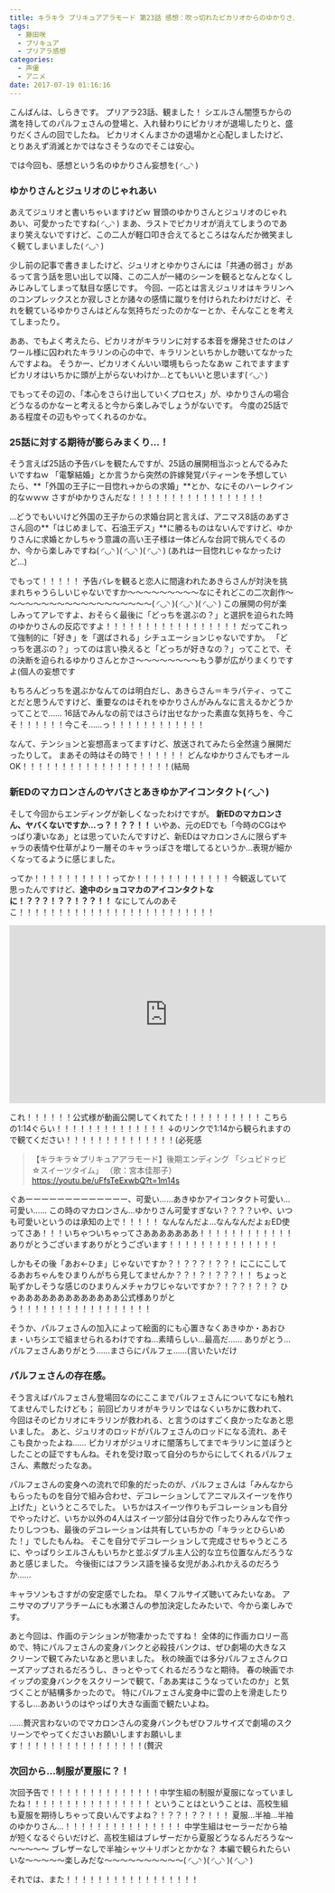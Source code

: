 ```yaml
---
title: キラキラ プリキュアアラモード 第23話 感想：吹っ切れたピカリオからのゆかりさん妄想と新ED！
tags:
  - 藤田咲
  - プリキュア
  - プリアラ感想
categories:
  - 声優
  - アニメ
date: 2017-07-19 01:16:16
---
```


こんばんは、しらきです。
プリアラ23話、観ました！
シエルさん闇堕ちからの満を持してのパルフェさんの登場と、入れ替わりにピカリオが退場したりと、盛りだくさんの回でしたね。
ピカリオくんまさかの退場かと心配しましたけど、とりあえず消滅とかではなさそうなのでそこは安心。
<!-- more -->

では今回も、感想という名のゆかりさん妄想を( ◜◡◝ )

### ゆかりさんとジュリオのじゃれあい

あえてジュリオと書いちゃいますけどｗ
冒頭のゆかりさんとジュリオのじゃれあい、可愛かったですね( ◜◡◝ )
まあ、ラストでピカリオが消えてしまうのであまり笑えないですけど、この二人が軽口叩き合えてるところはなんだか微笑ましく観てしまいました( ◜◡◝ )

少し前の記事で書きましたけど、ジュリオとゆかりさんには「共通の弱さ」があるって言う話を思い出して以降、この二人が一緒のシーンを観るとなんとなくしみじみしてしまって駄目な感じです。
今回、一応とは言えジュリオはキラリンへのコンプレックスとか寂しさとか諸々の感情に蹴りを付けられたわけだけど、それを観ているゆかりさんはどんな気持ちだったのかなーとか、そんなことを考えてしまったり。

ああ、でもよく考えたら、ピカリオがキラリンに対する本音を爆発させたのはノワール様に囚われたキラリンの心の中で、キラリンといちかしか聴いてなかったんですよね。
そうかー、ピカリオくんいい環境もらったなあｗ
これでますますピカリオはいちかに頭が上がらないわけか…とてもいいと思います( ◜◡◝ )

でもってその辺の、「本心をさらけ出していくプロセス」が、ゆかりさんの場合どうなるのかなーと考えると今から楽しみでしょうがないです。
今度の25話である程度その辺もやってくれるのかな。

### 25話に対する期待が膨らみまくり…！

そう言えば25話の予告バレを観たんですが、25話の展開相当ぶっとんでるみたいですねｗ
「電撃結婚」とか言うから突然の許嫁発覚パティーンを予想していたら、**「外国の王子に一目惚れ→からの求婚」**とか、なにそのハーレクイン的なｗｗｗ
さすがゆかりさんだな！！！！！！！！！！！！！！！！！

…どうでもいいけど外国の王子からの求婚台詞と言えば、アニマス8話のあずささん回の**「はじめまして、石油王デス」**に勝るものはないんですけど、ゆかりさんに求婚とかしちゃう意識の高い王子様は一体どんな台詞で挑んでくるのか、今から楽しみですね( ◜◡◝ )( ◜◡◝ )( ◜◡◝ )
(あれは一目惚れじゃなかったけど…)

でもって！！！！！
予告バレを観ると恋人に間違われたあきらさんが対決を挑まれちゃうらしいじゃないですか～～～～～～～～～なにそれどこの二次創作～～～～～～～～～～～～～～～～～～～( ◜◡◝ )( ◜◡◝ )( ◜◡◝ )
この展開の何が楽しみってアレですよ、おそらく最後に「どっちを選ぶの？」と選択を迫られた時のゆかりさんの反応ですよ！！！！！！！！！！！！！！！！！
だってこれって強制的に「好き」を「選ばされる」シチュエーションじゃないですか。
「どっちを選ぶの？」ってのは言い換えると「どっちが好きなの？」ってことで、その決断を迫られるゆかりさんとかさ～～～～～～～～もう夢が広がりまくりですよ(個人の妄想です

もちろんどっちを選ぶかなんてのは明白だし、あきらさん＝キラパティ、ってことだと思うんですけど、重要なのはそれをゆかりさんがみんなに言えるかどうかってことで……
16話でみんなの前ではさらけ出せなかった素直な気持ちを、今こそ！！！！！！今こそ……っ！！！！！！！！！！！！

なんて、テンションと妄想高まってますけど、放送されてみたら全然違う展開だったりして。
まあその時はその時で！！！！！！
どんなゆかりさんでもオールOK！！！！！！！！！！！！！！！！！！！(結局

### 新EDのマカロンさんのヤバさとあきゆかアイコンタクト( ◜◡◝ )

そして今回からエンディングが新しくなったわけですが。
**新EDのマカロンさん、ヤバくないですか…っ？！？？！！**
いやあ、元のEDでも「今時のCGはやっぱり凄いなあ」とは思っていたんですけど、新EDはマカロンさんに限らずキャラの表情や仕草がより一層そのキャラっぽさを増してるというか…表現が細かくなってるように感じました。

ってか！！！！！！！！！！ってか！！！！！！！！！！！！
今観返していて思ったんですけど、**途中のショコマカのアイコンタクトなに！？？？！？？！？？！！**
なにしてんのあそこ！！！！！！！！！！！！！！！！！！！！！！！！！

<iframe width="560" height="315" src="https://www.youtube.com/embed/uFfsTeExwbQ" frameborder="0" allowfullscreen></iframe>

これ！！！！！！公式様が動画公開してくれてた！！！！！！！！！！
こちらの1:14ぐらい！！！！！！！！！！！！！！
↓のリンクで1:14から観られますので観てください！！！！！！！！！！！！！！(必死感

> 【キラキラ☆プリキュアアラモード】後期エンディング 「シュビドゥビ☆スイーツタイム」 （歌：宮本佳那子）
> https://youtu.be/uFfsTeExwbQ?t=1m14s

ぐあーーーーーーーーーーーーー、可愛い……あきゆかアイコンタクト可愛い…可愛い……
この時のマカロンさん…ゆかりさん可愛すぎない？？？？いや、いつも可愛いというのは承知の上で！！！！！
なんなんだよ…なんなんだよぉED使ってさあ！！！いちゃついちゃってさあああああああ！！！！！！！！！！！！ありがとうございますありがとうございます！！！！！！！！！！！！！！

しかもその後「あお←ひま」じゃないですか？！？？？！？？！
にこにこしてるあおちゃんをひまりんがちら見してませんか？？！？！？？？！！
ちょっと恥ずかしそうな感じのひまりんメチャカワじゃないですか？！？？！？！？
ひゃあああああああああああああ公式様ありがとう！！！！！！！！！！！！！！！！！

そうか、パルフェさんの加入によって絵面的にも心置きなくあきゆか・あおひま・いちシエで組ませられるわけですね…素晴らしい…最高だ……
ありがとう…パルフェさんありがとう……まさらにパルフェ……(言いたいだけ

### パルフェさんの存在感。

そう言えばパルフェさん登場回なのにここまでパルフェさんについてなにも触れてませんでしたけども；
前回ピカリオがキラリンではなくいちかに救われて、今回はそのピカリオにキラリンが救われる、と言うのはすごく良かったなあと思いました。
あと、ジュリオのロッドがパルフェさんのロッドになる流れ、あそこも良かったよね……
ピカリオがジュリオに闇落ちしてまでキラリンに並ぼうとしたことの証ですもんね。それを受け取って自分のちからにしてくれるパルフェさん、素敵だったなあ。

パルフェさんの変身への流れで印象的だったのが、パルフェさんは「みんなからもらったものを自分で組み合わせ、デコレーションしてアニマルスイーツを作り上げた」というところでした。
いちかはスイーツ作りもデコレーションも自分でやったけど、いちか以外の4人はスイーツ部分は自分で作ったりみんなで作ったりしつつも、最後のデコレーションは共有していちかの「キラッとひらいめた！」でしたもんね。
そこを自分でデコレーションして完成させちゃうところに、やっぱりシエルさんもいちかと並ぶダブル主人公的な立ち位置なんだろうなあと感じました。
今後街にはフランス語を操る女児があふれかえるのだろうか……

キャラソンもさすがの安定感でしたね。
早くフルサイズ聴いてみたいなあ。
アニサマのプリアラチームにも水瀬さんの参加決定したみたいで、今から楽しみです。

あと今回は、作画のテンションが物凄かったですね！
全体的に作画カロリー高めで、特にパルフェさんの変身バンクと必殺技バンクは、ぜひ劇場の大きなスクリーンで観てみたいなあと思いました。
秋の映画では多分パルフェさんクローズアップされるだろうし、きっとやってくれるだろうなと期待。
春の映画でホイップの変身バンクをスクリーンで観て、「ああ実はこうなっていたのか」と気づくことが結構多かったので。
特にパルフェさん変身中に雲の上を滑走したりするし…ああいうのはやっぱり大きな画面で観たいよね。

……贅沢言わないのでマカロンさんの変身バンクもぜひフルサイズで劇場のスクリーンでやってくださいお願いしますお願いします！！！！！！！！！！！！！！！！(贅沢

### 次回から…制服が夏服に？！

次回予告で！！！！！！！！！！！！！！中学生組の制服が夏服になっていましたね！！！！！！！！！！！！！！！！
ということはということは、高校生組も夏服を期待しちゃって良いんですよね？！？？！？？！！！
夏服…半袖…半袖のゆかりさん…！！！！！！！！！！！！！！！
中学生組はセーラーだから袖が短くなるぐらいだけど、高校生組はブレザーだから夏服どうなるんだろうな～～～～～～
ブレザーなしで半袖シャツ＋リボンとかかな？
本編で観られたらいいな～～～～～楽しみだな～～～～～～～～～～( ◜◡◝ )( ◜◡◝ )( ◜◡◝ )

それでは、また！！！！！！！！！！！！！！！！！
